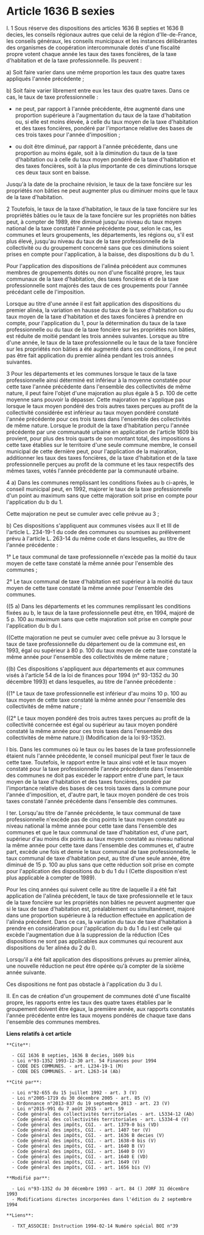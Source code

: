 # Article 1636 B sexies

I. 1 Sous réserve des dispositions des articles 1636 B septies et 1636 B decies, les conseils régionaux autres que celui de
la région d'Ile-de-France, les conseils généraux, les conseils municipaux et les instances délibérantes des organismes de
coopération intercommunale dotés d'une fiscalité propre votent chaque année les taux des taxes foncières, de la taxe
d'habitation et de la taxe professionnelle. Ils peuvent :

a) Soit faire varier dans une même proportion les taux des quatre taxes appliqués l'année précédente ;

b) Soit faire varier librement entre eux les taux des quatre taxes. Dans ce cas, le taux de taxe professionnelle :

- ne peut, par rapport à l'année précédente, être augmenté dans une proportion supérieure à l'augmentation du taux de la taxe
d'habitation ou, si elle est moins élevée, à celle du taux moyen de la taxe d'habitation et des taxes foncières, pondéré par
l'importance relative des bases de ces trois taxes pour l'année d'imposition ;

- ou doit être diminué, par rapport à l'année précédente, dans une proportion au moins égale, soit à la diminution du taux de
la taxe d'habitation ou à celle du taux moyen pondéré de la taxe d'habitation et des taxes foncières, soit à la plus
importante de ces diminutions lorsque ces deux taux sont en baisse.

Jusqu'à la date de la prochaine révision, le taux de la taxe foncière sur les propriétés non bâties ne peut augmenter plus ou
diminuer moins que le taux de la taxe d'habitation.

2 Toutefois, le taux de la taxe d'habitation, le taux de la taxe foncière sur les propriétés bâties ou le taux de la taxe
foncière sur les propriétés non bâties peut, à compter de 1989, être diminué jusqu'au niveau du taux moyen national de la
taxe constaté l'année précédente pour, selon le cas, les communes et leurs groupements, les départements, les régions ou,
s'il est plus élevé, jusqu'au niveau du taux de la taxe professionnelle de la collectivité ou du groupement concerné sans que
ces diminutions soient prises en compte pour l'application, à la baisse, des dispositions du b du 1.

Pour l'application des dispositions de l'alinéa précédent aux communes membres de groupements dotés ou non d'une fiscalité
propre, les taux communaux de la taxe d'habitation, des taxes foncières et de la taxe professionnelle sont majorés des taux
de ces groupements pour l'année précédant celle de l'imposition.

Lorsque au titre d'une année il est fait application des dispositions du premier alinéa, la variation en hausse du taux de la
taxe d'habitation ou du taux moyen de la taxe d'habitation et des taxes foncières à prendre en compte, pour l'application du
1, pour la détermination du taux de la taxe professionnelle ou du taux de la taxe foncière sur les propriétés non bâties, est
réduite de moitié pendant les trois années suivantes. Lorsque au titre d'une année, le taux de la taxe professionnelle ou le
taux de la taxe foncière sur les propriétés non bâties a été augmenté dans ces conditions, il ne peut pas être fait
application du premier alinéa pendant les trois années suivantes.

3 Pour les départements et les communes lorsque le taux de la taxe professionnelle ainsi déterminé est inférieur à la moyenne
constatée pour cette taxe l'année précédente dans l'ensemble des collectivités de même nature, il peut faire l'objet d'une
majoration au plus égale à 5 p. 100 de cette moyenne sans pouvoir la dépasser. Cette majoration ne s'applique pas lorsque le
taux moyen pondéré des trois autres taxes perçues au profit de la collectivité considérée est inférieur au taux moyen pondéré
constaté l'année précédente pour ces trois taxes dans l'ensemble des collectivités de même nature. Lorsque le produit de la
taxe d'habitation perçu l'année précédente par une communauté urbaine en application de l'article 1609 bis provient, pour
plus des trois quarts de son montant total, des impositions à cette taxe établies sur le territoire d'une seule commune
membre, le conseil municipal de cette dernière peut, pour l'application de la majoration, additionner les taux des taxes
foncières, de la taxe d'habitation et de la taxe professionnelle perçues au profit de la commune et les taux respectifs des
mêmes taxes, votés l'année précédente par la communauté urbaine.

4 a) Dans les communes remplissant les conditions fixées au b ci-après, le conseil municipal peut, en 1992, majorer le taux
de la taxe professionnelle d'un point au maximum sans que cette majoration soit prise en compte pour l'application du b du 1.

Cette majoration ne peut se cumuler avec celle prévue au 3 ;

b) Ces dispositions s'appliquent aux communes visées aux II et III de l'article L. 234-19-1 du code des communes ou soumises
au prélèvement prévu à l'article L. 263-14 du même code et dans lesquelles, au titre de l'année précédente :

1° Le taux communal de taxe professionnelle n'excède pas la moitié du taux moyen de cette taxe constaté la même année pour
l'ensemble des communes ;

2° Le taux communal de taxe d'habitation est supérieur à la moitié du taux moyen de cette taxe constaté la même année pour
l'ensemble des communes.

((5  a) Dans les départements et les communes remplissant les conditions fixées au b, le taux de la taxe professionnelle peut
être, en 1994, majoré de 5 p. 100 au maximum sans que cette majoration soit prise en compte pour l'application du b du I.

((Cette majoration ne peut se cumuler avec celle prévue au 3 lorsque le taux de taxe professionnelle du département ou de la
commune est, en 1993, égal ou supérieur à 80 p. 100 du taux moyen de cette taxe constaté la même année pour l'ensemble des
collectivités de même nature ;

((b) Ces dispositions s'appliquent aux départements et aux communes visés à l'article 54 de la loi de finances pour 1994 (n°
93-1352 du 30 décembre 1993) et dans lesquelles, au titre de l'année précédente :

((1° Le taux de taxe professionnelle est inférieur d'au moins 10 p. 100 au taux moyen de cette taxe constaté la même année
pour l'ensemble des collectivités de même nature ;

((2° Le taux moyen pondéré des trois autres taxes perçues au profit de la collectivité concernée est égal ou supérieur au
taux moyen pondéré constaté la même année pour ces trois taxes dans l'ensemble des collectivités de même nature.))
(Modification de la loi 93-1352).

I bis. Dans les communes où le taux ou les bases de la taxe professionnelle étaient nuls l'année précédente, le conseil
municipal peut fixer le taux de cette taxe. Toutefois, le rapport entre le taux ainsi voté et le taux moyen constaté pour la
taxe professionnelle l'année précédente dans l'ensemble des communes ne doit pas excéder le rapport entre d'une part, le taux
moyen de la taxe d'habitation et des taxes foncières, pondéré par l'importance relative des bases de ces trois taxes dans la
commune pour l'année d'imposition, et, d'autre part, le taux moyen pondéré de ces trois taxes constaté l'année précédente
dans l'ensemble des communes.

I ter. Lorsqu'au titre de l'année précédente, le taux communal de taxe professionnelle n'excède pas de cinq points le taux
moyen constaté au niveau national la même année pour cette taxe dans l'ensemble des communes et que le taux communal de taxe
d'habitation est, d'une part, supérieur d'au moins dix points au taux moyen constaté au niveau national la même année pour
cette taxe dans l'ensemble des communes et, d'autre part, excède une fois et demie le taux communal de taxe professionnelle,
le taux communal de taxe d'habitation peut, au titre d'une seule année, être diminué de 15 p. 100 au plus sans que cette
réduction soit prise en compte pour l'application des dispositions du b du 1 du I (Cette disposition n'est plus applicable à
compter de 1989).

Pour les cinq années qui suivent celle au titre de laquelle il a été fait application de l'alinéa précédent, le taux de taxe
professionnelle et le taux de la taxe foncière sur les propriétés non bâties ne peuvent augmenter que si le taux de taxe
d'habitation est, préalablement ou simultanément, majoré dans une proportion supérieure à la réduction effectuée en
application de l'alinéa précédent. Dans ce cas, la variation du taux de taxe d'habitation à prendre en considération pour
l'application du b du 1 du I est celle qui excède l'augmentation due à la suppression de la réduction (Ces dispositions ne
sont pas applicables aux communes qui recourent aux dispositions du 1er alinéa du 2 du I).

Lorsqu'il a été fait application des dispositions prévues au premier alinéa, une nouvelle réduction ne peut être opérée qu'à
compter de la sixième année suivante.

Ces dispositions ne font pas obstacle à l'application du 3 du I.

II. En cas de création d'un groupement de communes doté d'une fiscalité propre, les rapports entre les taux des quatre taxes
établies par le groupement doivent être égaux, la première année, aux rapports constatés l'année précédente entre les taux
moyens pondérés de chaque taxe dans l'ensemble des communes membres.

**Liens relatifs à cet article**

	**Cite**:

	  - CGI 1636 B septies, 1636 B decies, 1609 bis
	  - Loi n°93-1352 1993-12-30 art. 54 Finances pour 1994
	  - CODE DES COMMUNES. - art. L234-19-1 (M)
	  - CODE DES COMMUNES. - art. L263-14 (Ab)

	**Cité par**:

	  - Loi n°92-655 du 15 juillet 1992 - art. 3 (V)
	  - Loi n°2005-1719 du 30 décembre 2005 - art. 85 (V)
	  - Ordonnance n°2013-837 du 19 septembre 2013 - art. 23 (V)
	  - Loi n°2015-991 du 7 août 2015 - art. 59
	  - Code général des collectivités territoriales - art. L5334-12 (Ab)
	  - Code général des collectivités territoriales - art. L5334-4 (V)
	  - Code général des impôts, CGI. - art. 1379-0 bis (VD)
	  - Code général des impôts, CGI. - art. 1407 ter (V)
	  - Code général des impôts, CGI. - art. 1636 B decies (V)
	  - Code général des impôts, CGI. - art. 1638-0 bis (V)
	  - Code général des impôts, CGI. - art. 1640 B (V)
	  - Code général des impôts, CGI. - art. 1640 D (V)
	  - Code général des impôts, CGI. - art. 1640 E (VD)
	  - Code général des impôts, CGI. - art. 1649 (V)
	  - Code général des impôts, CGI. - art. 1656 bis (V)

	**Modifié par**:

	  - Loi n°93-1352 du 30 décembre 1993 - art. 84 () JORF 31 décembre 1993
	  - Modifications directes incorporées dans l'édition du 2 septembre 1994

	**Liens**:

	  - TXT_ASSOCIE: Instruction 1994-02-14 Numéro spécial BOI n°39
